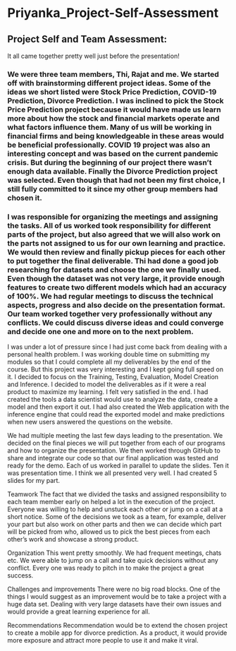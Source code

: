 # Priyanka_Project-Self-Assessment

## Project Self and Team Assessment:

It all came together pretty well just before the presentation!

### We were three team members, Thi, Rajat and me. We started off with brainstorming different project ideas. Some of the ideas we short listed were Stock Price Prediction, COVID-19 Prediction, Divorce Prediction. I was inclined to pick the Stock Price Prediction project because it would have made us learn more about how the stock and financial markets operate and what factors influence them. Many of us will be working in financial firms and being knowledgeable in these areas would be beneficial professionally. COVID 19 project was also an interesting concept and was based on the current pandemic crisis. But during the beginning of our project there wasn’t enough data available. Finally the Divorce Prediction project was selected. Even though that had not been my first choice, I still fully committed to it since my other group members had chosen it.

### I was responsible for organizing the meetings and assigning the tasks. All of us worked took responsibility for different parts of the project, but also agreed that we will also work on the parts not assigned to us for our own learning and practice. We would then review and finally pickup pieces for each other to put together the final deliverable. Thi had done a good job researching for datasets and choose the one we finally used. Even though the dataset was not very large, it provide enough features to create two different models which had an accuracy of 100%. We had regular meetings to discuss the technical aspects, progress and also decide on the presentation format. Our team worked together very professionally without any conflicts. We could discuss diverse ideas and could converge and decide one one and more on to the next problem.

I was under a lot of pressure since I had just come back from dealing with a personal health problem. I was working double time on submitting my modules so that I could complete all my deliverables by the end of the course. But this project was very interesting and I kept going full speed on it. I decided to focus on the Training, Testing, Evaluation, Model Creation and Inference. I decided to model the deliverables as if it were a real product to maximize my learning. I felt very satisfied in the end. I had created the tools a data scientist would use to analyze the data, create a model and then export it out. I had also created the Web application with the inference engine that could read the exported model and make predictions when new users answered the questions on the website.

We had multiple meeting the last few days leading to the presentation. We decided on the final pieces we will put together from each of our programs and how to organize the presentation. We then worked through GitHub to share and integrate our code so that our final application was tested and ready for the demo. Each of us worked in parallel to update the slides. Ten it was presentation time. I think we all presented very well. I had created 5 slides for my part.

Teamwork
The fact that we divided the tasks and assigned responsibility to each team member early on helped a lot in the execution of the project. Everyone was willing to help and unstuck each other or jump on a call at a short notice. Some of the decisions we took as a team, for example, deliver your part but also work on other parts and then we can decide which part will be picked from who, allowed us to pick the best pieces from each other’s work and showcase a strong product.

Organization
This went pretty smoothly. We had frequent meetings, chats etc. We were able to jump on a call and take quick decisions without any conflict. Every one was ready to pitch in to make the project a great success.

Challenges and improvements
There were no big road blocks. One of the things I would suggest as an improvement would be to take a project with a huge data set. Dealing with very large datasets have their own issues and would provide a great learning experience for all.

Recommendations
Recommendation would be to extend the chosen project to create a mobile app for divorce prediction. As a product, it would provide more exposure and attract more people to use it and make it viral.
